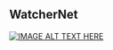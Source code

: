 ## WatcherNet
[![IMAGE ALT TEXT HERE](https://img.youtube.com/vi/fPNdWnwuBDI/0.jpg)](https://www.youtube.com/watch?v=fPNdWnwuBDI)
